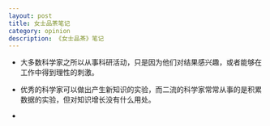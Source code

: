 ```yaml
---
layout: post
title: 女士品茶笔记
category: opinion
description: 《女士品茶》笔记
---
```


+ 大多数科学家之所以从事科研活动，只是因为他们对结果感兴趣，或者能够在工作中得到理性的刺激。

+ 优秀的科学家可以做出产生新知识的实验，而二流的科学家常常从事的是积累数据的实验，但对知识增长没有什么用处。

+ 